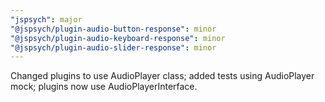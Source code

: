 ```yaml
---
"jspsych": major
"@jspsych/plugin-audio-button-response": minor
"@jspsych/plugin-audio-keyboard-response": minor
"@jspsych/plugin-audio-slider-response": minor
---
```


Changed plugins to use AudioPlayer class; added tests using AudioPlayer mock; plugins now use AudioPlayerInterface.
